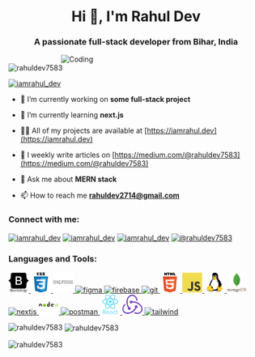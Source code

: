 <h1 align="center">Hi 👋, I'm Rahul Dev</h1>
<h3 align="center">A passionate full-stack developer from Bihar, India</h3>
<img align="right" alt="Coding" width="400" src="https://imgs.search.brave.com/rOruU8lf_rLPuSyxIk0aAlVMhbfFgbZvskMAYncPuWk/rs:fit:245:180:1/g:ce/aHR0cHM6Ly9yYXcu/Z2l0aHVidXNlcmNv/bnRlbnQuY29tL21v/aGl0amFpc2FsL0lt/YWdlU3RvcmUvbWFz/dGVyL1JlYWRtZS1N/b2hpdEphaXNhbC9H/SUZzLzEtRGV2ZWxv/cGVyLmdpZg.gif">

<p align="left"> <img src="https://komarev.com/ghpvc/?username=rahuldev7583&label=Profile%20views&color=0e75b6&style=flat" alt="rahuldev7583" /> </p>

<p align="left"> <a href="https://twitter.com/iamrahul_dev" target="blank"><img src="https://img.shields.io/twitter/follow/iamrahul_dev?logo=twitter&style=for-the-badge" alt="iamrahul_dev" /></a> </p>

- 🔭 I’m currently working on **some full-stack project**

- 🌱 I’m currently learning **next.js**

- 👨‍💻 All of my projects are available at [https://iamrahul.dev](https://iamrahul.dev)

- 📝 I weekly write articles on [https://medium.com/@rahuldev7583](https://medium.com/@rahuldev7583)

- 💬 Ask me about **MERN stack**

- 📫 How to reach me **rahuldev2714@gmail.com**

<h3 align="left">Connect with me:</h3>
<p align="left">
<a href="https://codepen.io/iamrahul_dev" target="blank"><img align="center" src="https://raw.githubusercontent.com/rahuldkjain/github-profile-readme-generator/master/src/images/icons/Social/codepen.svg" alt="iamrahul_dev" height="30" width="40" /></a>
<a href="https://dev.to/iamrahul_dev" target="blank"><img align="center" src="https://raw.githubusercontent.com/rahuldkjain/github-profile-readme-generator/master/src/images/icons/Social/devto.svg" alt="iamrahul_dev" height="30" width="40" /></a>
<a href="https://twitter.com/iamrahul_dev" target="blank"><img align="center" src="https://raw.githubusercontent.com/rahuldkjain/github-profile-readme-generator/master/src/images/icons/Social/twitter.svg" alt="iamrahul_dev" height="30" width="40" /></a>
<a href="https://medium.com/@rahuldev7583" target="blank"><img align="center" src="https://raw.githubusercontent.com/rahuldkjain/github-profile-readme-generator/master/src/images/icons/Social/medium.svg" alt="@rahuldev7583" height="30" width="40" /></a>
</p>

<h3 align="left">Languages and Tools:</h3>
<p align="left"> <a href="https://getbootstrap.com" target="_blank" rel="noreferrer"> <img src="https://raw.githubusercontent.com/devicons/devicon/master/icons/bootstrap/bootstrap-plain-wordmark.svg" alt="bootstrap" width="40" height="40"/> </a> <a href="https://www.w3schools.com/css/" target="_blank" rel="noreferrer"> <img src="https://raw.githubusercontent.com/devicons/devicon/master/icons/css3/css3-original-wordmark.svg" alt="css3" width="40" height="40"/> </a> <a href="https://expressjs.com" target="_blank" rel="noreferrer"> <img src="https://raw.githubusercontent.com/devicons/devicon/master/icons/express/express-original-wordmark.svg" alt="express" width="40" height="40"/> </a> <a href="https://www.figma.com/" target="_blank" rel="noreferrer"> <img src="https://www.vectorlogo.zone/logos/figma/figma-icon.svg" alt="figma" width="40" height="40"/> </a> <a href="https://firebase.google.com/" target="_blank" rel="noreferrer"> <img src="https://www.vectorlogo.zone/logos/firebase/firebase-icon.svg" alt="firebase" width="40" height="40"/> </a> <a href="https://git-scm.com/" target="_blank" rel="noreferrer"> <img src="https://www.vectorlogo.zone/logos/git-scm/git-scm-icon.svg" alt="git" width="40" height="40"/> </a> <a href="https://www.w3.org/html/" target="_blank" rel="noreferrer"> <img src="https://raw.githubusercontent.com/devicons/devicon/master/icons/html5/html5-original-wordmark.svg" alt="html5" width="40" height="40"/> </a> <a href="https://developer.mozilla.org/en-US/docs/Web/JavaScript" target="_blank" rel="noreferrer"> <img src="https://raw.githubusercontent.com/devicons/devicon/master/icons/javascript/javascript-original.svg" alt="javascript" width="40" height="40"/> </a> <a href="https://www.linux.org/" target="_blank" rel="noreferrer"> <img src="https://raw.githubusercontent.com/devicons/devicon/master/icons/linux/linux-original.svg" alt="linux" width="40" height="40"/> </a> <a href="https://www.mongodb.com/" target="_blank" rel="noreferrer"> <img src="https://raw.githubusercontent.com/devicons/devicon/master/icons/mongodb/mongodb-original-wordmark.svg" alt="mongodb" width="40" height="40"/> </a> <a href="https://nextjs.org/" target="_blank" rel="noreferrer"> <img src="https://cdn.worldvectorlogo.com/logos/nextjs-2.svg" alt="nextjs" width="40" height="40"/> </a> <a href="https://nodejs.org" target="_blank" rel="noreferrer"> <img src="https://raw.githubusercontent.com/devicons/devicon/master/icons/nodejs/nodejs-original-wordmark.svg" alt="nodejs" width="40" height="40"/> </a> <a href="https://postman.com" target="_blank" rel="noreferrer"> <img src="https://www.vectorlogo.zone/logos/getpostman/getpostman-icon.svg" alt="postman" width="40" height="40"/> </a> <a href="https://reactjs.org/" target="_blank" rel="noreferrer"> <img src="https://raw.githubusercontent.com/devicons/devicon/master/icons/react/react-original-wordmark.svg" alt="react" width="40" height="40"/> </a> <a href="https://redux.js.org" target="_blank" rel="noreferrer"> <img src="https://raw.githubusercontent.com/devicons/devicon/master/icons/redux/redux-original.svg" alt="redux" width="40" height="40"/> </a> <a href="https://tailwindcss.com/" target="_blank" rel="noreferrer"> <img src="https://www.vectorlogo.zone/logos/tailwindcss/tailwindcss-icon.svg" alt="tailwind" width="40" height="40"/> </a> </p>

<p><img align="left" src="https://github-readme-stats.vercel.app/api/top-langs?username=rahuldev7583&show_icons=true&locale=en&layout=compact" alt="rahuldev7583" /></p>

<p>&nbsp;<img align="center" src="https://github-readme-stats.vercel.app/api?username=rahuldev7583&show_icons=true&locale=en" alt="rahuldev7583" /></p>

<p><img align="center" src="https://github-readme-streak-stats.herokuapp.com/?user=rahuldev7583&" alt="rahuldev7583" /></p>
